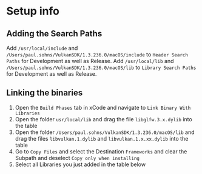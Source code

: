 # Setup info

## Adding the Search Paths

Add `/usr/local/include` and `/Users/paul.sohns/VulkanSDK/1.3.236.0/macOS/include` to `Header Search Paths` for Development as well as Release.
Add `/usr/local/lib` and `/Users/paul.sohns/VulkanSDK/1.3.236.0/macOS/lib` to `Library Search Paths` for Development as well as Release.

## Linking the binaries

1) Open the `Build Phases` tab in xCode and navigate to `Link Binary With Libraries`
2) Open the folder `usr/local/lib` and drag the file `libglfw.3.x.dylib` into the table
3) Open the folder `/Users/paul.sohns/VulkanSDK/1.3.236.0/macOS/lib` and drag the files `libvulkan.1.dylib` and `libvulkan.1.x.xx.dylib` into the table
4) Go to `Copy Files` and select the Destination `Frameworks` and clear the Subpath and deselect `Copy only when installing` 
5) Select all Libraries you just added in the table below 
